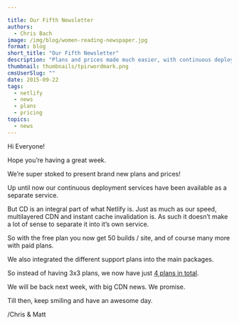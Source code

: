 ```yaml
---

title: Our Fifth Newsletter
authors:
  - Chris Bach
image: /img/blog/women-reading-newspaper.jpg
format: blog
short_title: "Our Fifth Newsletter"
description: "Plans and prices made much easier, with continuous deployment and support integrated in hosting plans."
thumbnail: thumbnails/tpirwordmark.png
cmsUserSlug: ""
date: 2015-09-22
tags:
  - netlify
  - news
  - plans
  - pricing
topics:
  - news
---
```


Hi Everyone!

Hope you’re having a great week.

We’re super stoked to present brand new plans and prices!

Up until now our continuous deployment services have been available as a separate service.

But CD is an integral part of what Netlify is. Just as much as our speed, multilayered CDN and instant cache invalidation is. As such it doesn’t make a lot of sense to separate it into it’s own service.

So with the free plan you now get 50 builds / site, and of course many more with paid plans.

We also integrated the different support plans into the main packages.

So instead of having 3x3 plans, we now have just [4 plans in total](https://www.netlify.com/pricing).

We will be back next week, with big CDN news. We promise.

Till then, keep smiling and have an awesome day.

/Chris & Matt
